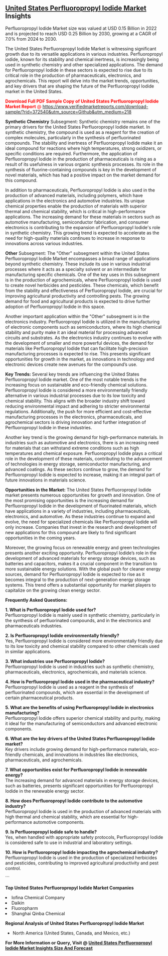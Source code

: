 <h2><a href="https://www.verifiedmarketreports.com/download-sample/?rid=372540&amp;utm_source=Github&amp;utm_medium=218" target="_blank">United States Perfluoropropyl Iodide Market</a> Insights</h2><p>Perfluoropropyl Iodide Market size was valued at USD 0.15 Billion in 2022 and is projected to reach USD 0.25 Billion by 2030, growing at a CAGR of 7.0% from 2024 to 2030.</p><p> <p>The United States Perfluoropropyl Iodide Market is witnessing significant growth due to its versatile applications in various industries. Perfluoropropyl iodide, known for its stability and chemical inertness, is increasingly being used in synthetic chemistry and other specialized applications. The demand for Perfluoropropyl Iodide in these sectors is expected to rise due to its critical role in the production of pharmaceuticals, electronics, and agrochemicals. This report will delve into the market trends, opportunities, and key drivers that are shaping the future of the Perfluoropropyl Iodide market in the United States. <p><span class=""><span style="color: #ff0000;"><strong>Download Full PDF Sample Copy of United States Perfluoropropyl Iodide Market Report</strong> @ </span><a href="https://www.verifiedmarketreports.com/download-sample/?rid=372540&amp;utm_source=Github&amp;utm_medium=218" target="_blank">https://www.verifiedmarketreports.com/download-sample/?rid=372540&amp;utm_source=Github&amp;utm_medium=218</a></span></p> <p><strong>Synthetic Chemistry</strong> Subsegment: Synthetic chemistry remains one of the primary drivers for the United States Perfluoropropyl Iodide market. In synthetic chemistry, the compound is used as a reagent for the creation of complex molecules, particularly in the synthesis of perfluorinated compounds. The stability and inertness of Perfluoropropyl Iodide make it an ideal compound for reactions where high temperatures, strong oxidizers, or specific conditions are required. Furthermore, the application of Perfluoropropyl Iodide in the production of pharmaceuticals is rising as a result of its usefulness in various organic synthesis processes. Its role in the synthesis of fluorine-containing compounds is key in the development of novel materials, which has had a positive impact on the market demand for this compound. <p>In addition to pharmaceuticals, Perfluoropropyl Iodide is also used in the production of advanced materials, including polymers, which have applications in the electronics and automotive industries. Its unique chemical properties enable the production of materials with superior thermal and chemical stability, which is critical in high-performance applications. The increasing demand for these materials in sectors such as automotive manufacturing, semiconductor fabrication, and consumer electronics is contributing to the expansion of Perfluoropropyl Iodide's role in synthetic chemistry. This growing trend is expected to accelerate as the need for high-quality materials continues to increase in response to innovations across various industries. <p><strong>Other</strong> Subsegment: The "Other" subsegment within the United States Perfluoropropyl Iodide Market encompasses a broad range of applications beyond synthetic chemistry. These include its use in various industrial processes where it acts as a specialty solvent or an intermediate for manufacturing specific chemicals. One of the key uses in this subsegment is in the production of agrochemicals, where Perfluoropropyl Iodide is used to create novel herbicides and pesticides. These chemicals, which benefit from the stability and effectiveness of Perfluoropropyl Iodide, are crucial for improving agricultural productivity and controlling pests. The growing demand for food and agricultural products is expected to drive further adoption of Perfluoropropyl Iodide in this space. <p>Another important application within the "Other" subsegment is in the electronics industry. Perfluoropropyl Iodide is utilized in the manufacturing of electronic components such as semiconductors, where its high chemical stability and purity make it an ideal material for processing advanced circuits and substrates. As the electronics industry continues to evolve with the development of smaller and more powerful devices, the demand for materials like Perfluoropropyl Iodide that can facilitate high-precision manufacturing processes is expected to rise. This presents significant opportunities for growth in the market, as innovations in technology and electronic devices create new avenues for the compound’s use. <p><strong>Key Trends:</strong> Several key trends are influencing the United States Perfluoropropyl Iodide market. One of the most notable trends is the increasing focus on sustainable and eco-friendly chemical solutions. Perfluoropropyl Iodide is considered a more environmentally friendly alternative in various industrial processes due to its low toxicity and chemical stability. This aligns with the broader industry shift toward reducing environmental impact and adhering to stricter environmental regulations. Additionally, the push for more efficient and cost-effective manufacturing processes in the electronics, pharmaceuticals, and agrochemical sectors is driving innovation and further integration of Perfluoropropyl Iodide in these industries. <p>Another key trend is the growing demand for high-performance materials. In industries such as automotive and electronics, there is an increasing need for materials that can withstand extreme conditions such as high temperatures and chemical exposure. Perfluoropropyl Iodide plays a critical role in the development of these materials, contributing to the advancement of technologies in energy storage, semiconductor manufacturing, and advanced coatings. As these sectors continue to grow, the demand for Perfluoropropyl Iodide is expected to increase, making it an integral part of future innovations in materials science. <p><strong>Opportunities in the Market:</strong> The United States Perfluoropropyl Iodide market presents numerous opportunities for growth and innovation. One of the most promising opportunities is the increasing demand for Perfluoropropyl Iodide in the development of fluorinated materials, which have applications in a variety of industries, including pharmaceuticals, electronics, and automotive. As these industries continue to expand and evolve, the need for specialized chemicals like Perfluoropropyl Iodide will only increase. Companies that invest in the research and development of new applications for this compound are likely to find significant opportunities in the coming years. <p>Moreover, the growing focus on renewable energy and green technologies presents another exciting opportunity. Perfluoropropyl Iodide’s role in the development of advanced materials for energy storage devices, such as batteries and capacitors, makes it a crucial component in the transition to more sustainable energy solutions. With the global push for cleaner energy sources, demand for Perfluoropropyl Iodide is expected to rise as it becomes integral to the production of next-generation energy storage systems. This trend offers a substantial opportunity for market players to capitalize on the growing clean energy sector. <p><strong>Frequently Asked Questions:</strong></p> <p><strong>1. What is Perfluoropropyl Iodide used for?</strong><br> Perfluoropropyl Iodide is mainly used in synthetic chemistry, particularly in the synthesis of perfluorinated compounds, and in the electronics and pharmaceuticals industries.</p> <p><strong>2. Is Perfluoropropyl Iodide environmentally friendly?</strong><br> Yes, Perfluoropropyl Iodide is considered more environmentally friendly due to its low toxicity and chemical stability compared to other chemicals used in similar applications.</p> <p><strong>3. What industries use Perfluoropropyl Iodide?</strong><br> Perfluoropropyl Iodide is used in industries such as synthetic chemistry, pharmaceuticals, electronics, agrochemicals, and materials science.</p> <p><strong>4. How is Perfluoropropyl Iodide used in the pharmaceutical industry?</strong><br> Perfluoropropyl Iodide is used as a reagent in the synthesis of perfluorinated compounds, which are essential in the development of certain pharmaceutical products.</p> <p><strong>5. What are the benefits of using Perfluoropropyl Iodide in electronics manufacturing?</strong><br> Perfluoropropyl Iodide offers superior chemical stability and purity, making it ideal for the manufacturing of semiconductors and advanced electronic components.</p> <p><strong>6. What are the key drivers of the United States Perfluoropropyl Iodide market?</strong><br> Key drivers include growing demand for high-performance materials, eco-friendly chemicals, and innovations in industries like electronics, pharmaceuticals, and agrochemicals.</p> <p><strong>7. What opportunities exist for Perfluoropropyl Iodide in renewable energy?</strong><br> The increasing demand for advanced materials in energy storage devices, such as batteries, presents significant opportunities for Perfluoropropyl Iodide in the renewable energy sector.</p> <p><strong>8. How does Perfluoropropyl Iodide contribute to the automotive industry?</strong><br> Perfluoropropyl Iodide is used in the production of advanced materials with high thermal and chemical stability, which are essential for high-performance automotive components.</p> <p><strong>9. Is Perfluoropropyl Iodide safe to handle?</strong><br> Yes, when handled with appropriate safety protocols, Perfluoropropyl Iodide is considered safe to use in industrial and laboratory settings.</p> <p><strong>10. How is Perfluoropropyl Iodide impacting the agrochemical industry?</strong><br> Perfluoropropyl Iodide is used in the production of specialized herbicides and pesticides, contributing to improved agricultural productivity and pest control.</p> ```</p><p><strong>Top United States Perfluoropropyl Iodide Market Companies</strong></p><div data-test-id=""><p><li>Iofina Chemical Company</li><li> Daikin</li><li> Fluoropharm</li><li> Shanghai Qinba Chemical</li></p><div><strong>Regional Analysis of&nbsp;United States Perfluoropropyl Iodide Market</strong></div><ul><li dir="ltr"><p dir="ltr">North America&nbsp;(United States, Canada, and Mexico, etc.)</p></li></ul><p><strong>For More Information or Query, Visit @&nbsp;</strong><strong><a href="https://www.verifiedmarketreports.com/product/perfluoropropyl-iodide-market/?utm_source=Github&amp;utm_medium=218" target="_blank">United States Perfluoropropyl Iodide Market Insights Size And Forecast</a></strong></p></div>
